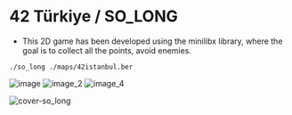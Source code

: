 # 42 Türkiye / SO_LONG

- This 2D game has been developed using the minilibx library, where the goal is to collect all the points, avoid enemies.

```
./so_long ./maps/42istanbul.ber
```

![image](https://github.com/user-attachments/assets/0f91fc3a-1ec3-4431-9741-aaa50a12e8e5)
![image_2](https://github.com/user-attachments/assets/13f9171b-117a-4deb-b512-2db8ad43e47a)
![image_4](https://github.com/user-attachments/assets/c6212fd4-ed50-4381-b417-4ad15066db25)

![cover-so_long](https://github.com/user-attachments/assets/ea7bbaa5-6315-4be1-8441-c9192da5595e)
